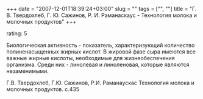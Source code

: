 +++
date = "2007-12-01T18:39:24+03:00"
slug = ""
tags = ["", ""]
title = "Г. В. Твердохлеб, Г. Ю. Сажинов, Р. И. Раманаскаус - Технология молока и молочных продуктов"
+++

rating: 5

Биологическая активность - показатель, характеризующий количество
полиненасыщенных жирных кислот. В жировой фазе сыра имеются все важные жирные
кислоты, необходимые для жизнеобеспечения организма. Среди них - линолевая и
линоленовая, которые являются незаменимыми.

Г.В. Твердохлеб, Г.Ю. Сажинов, Р.И. Раманаускас Технология молока и
молочных продуктов. с.435
